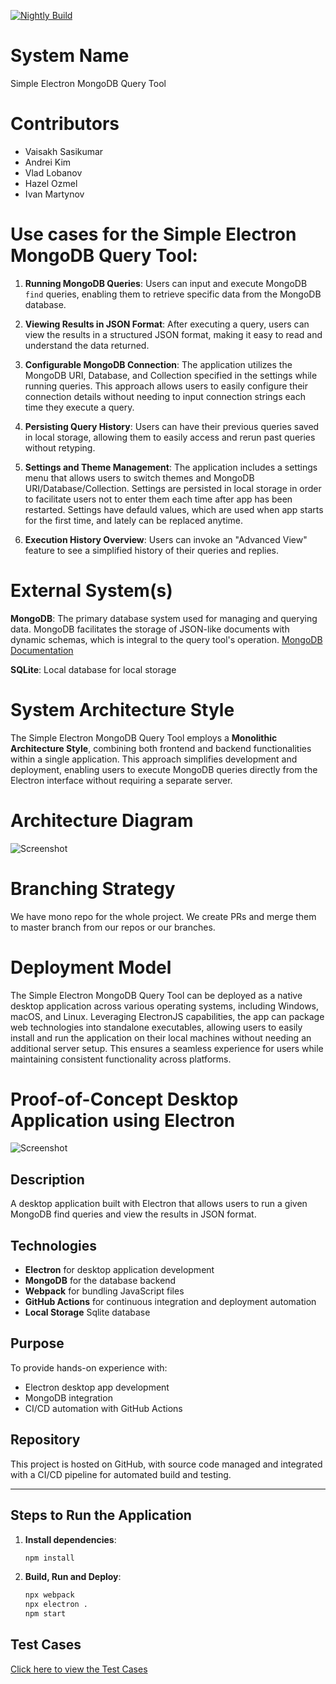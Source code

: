[![Nightly Build](https://github.com/vaisakhsasikumar/my-electron-app/actions/workflows/nightlyBuild.yml/badge.svg)](https://github.com/vaisakhsasikumar/my-electron-app/actions/workflows/nightlyBuild.yml)

# System Name
Simple Electron MongoDB Query Tool

# Contributors
- Vaisakh Sasikumar
- Andrei Kim
- Vlad Lobanov
- Hazel Ozmel
- Ivan Martynov

# Use cases for the Simple Electron MongoDB Query Tool:

1. **Running MongoDB Queries**: Users can input and execute MongoDB `find` queries, enabling them to retrieve specific data from the MongoDB database.

2. **Viewing Results in JSON Format**: After executing a query, users can view the results in a structured JSON format, making it easy to read and understand the data returned.

3. **Configurable MongoDB Connection**: The application utilizes the MongoDB URI, Database, and Collection specified in the settings while running queries. This approach allows users to easily configure their connection details without needing to input connection strings each time they execute a query.

4. **Persisting Query History**: Users can have their previous queries saved in local storage, allowing them to easily access and rerun past queries without retyping.

5. **Settings and Theme Management**: The application includes a settings menu that allows users to switch themes and MongoDB URI/Database/Collection. Settings are persisted in local storage in order to facilitate users not to enter them each time after app has been restarted. Settings have defauld values, which are used when app starts for the first time, and lately can be replaced anytime.

6. **Execution History Overview**: Users can invoke an "Advanced View" feature to see a simplified history of their queries and replies.

# External System(s)
**MongoDB**: The primary database system used for managing and querying data. MongoDB facilitates the storage of JSON-like documents with dynamic schemas, which is integral to the query tool's operation. [MongoDB Documentation](https://mongodb.com/docs/)

**SQLite**: Local database for local storage

# System Architecture Style

The Simple Electron MongoDB Query Tool employs a **Monolithic Architecture Style**, combining both frontend and backend functionalities within a single application. This approach simplifies development and deployment, enabling users to execute MongoDB queries directly from the Electron interface without requiring a separate server. 

# Architecture Diagram

![Screenshot](https://github.com/vaisakhsasikumar/my-electron-app/blob/main/Diagram.png)

# Branching Strategy

We have mono repo for the whole project. We create PRs and merge them to master branch from our repos or our branches.

# Deployment Model

The Simple Electron MongoDB Query Tool can be deployed as a native desktop application across various operating systems, including Windows, macOS, and Linux. Leveraging ElectronJS capabilities, the app can package web technologies into standalone executables, allowing users to easily install and run the application on their local machines without needing an additional server setup. This ensures a seamless experience for users while maintaining consistent functionality across platforms.

# Proof-of-Concept Desktop Application using Electron

![Screenshot](https://github.com/vaisakhsasikumar/my-electron-app/blob/main/screenshot.png)

## Description
A desktop application built with Electron that allows users to run a given MongoDB find queries and view the results in JSON format.

## Technologies
- **Electron** for desktop application development
- **MongoDB** for the database backend
- **Webpack** for bundling JavaScript files
- **GitHub Actions** for continuous integration and deployment automation
- **Local Storage** Sqlite database 

## Purpose
To provide hands-on experience with:
- Electron desktop app development
- MongoDB integration
- CI/CD automation with GitHub Actions

## Repository
This project is hosted on GitHub, with source code managed and integrated with a CI/CD pipeline for automated build and testing.

---

## Steps to Run the Application

1. **Install dependencies**:
   ```bash
   npm install

2. **Build, Run and Deploy**:
     ```bash
   npx webpack
   npx electron .
   npm start

## Test Cases
[Click here to view the Test Cases](https://github.com/vaisakhsasikumar/my-electron-app/blob/main/TestCases.md)

